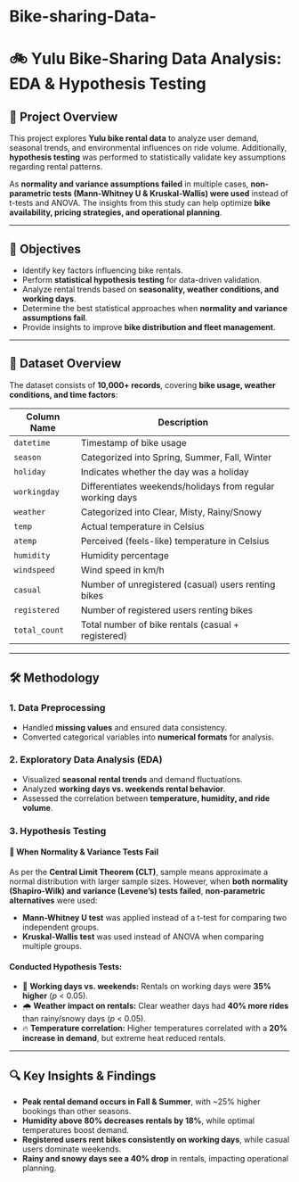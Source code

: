 # Bike-sharing-Data-
# 🚲 Yulu Bike-Sharing Data Analysis: EDA & Hypothesis Testing

## 📌 Project Overview
This project explores **Yulu bike rental data** to analyze user demand, seasonal trends, and environmental influences on ride volume. Additionally, **hypothesis testing** was performed to statistically validate key assumptions regarding rental patterns.  

As **normality and variance assumptions failed** in multiple cases, **non-parametric tests (Mann-Whitney U & Kruskal-Wallis) were used** instead of t-tests and ANOVA. The insights from this study can help optimize **bike availability, pricing strategies, and operational planning**.

---

## 🎯 Objectives
- Identify key factors influencing bike rentals.  
- Perform **statistical hypothesis testing** for data-driven validation.  
- Analyze rental trends based on **seasonality, weather conditions, and working days**.  
- Determine the best statistical approaches when **normality and variance assumptions fail**.  
- Provide insights to improve **bike distribution and fleet management**.  

---

## 📂 Dataset Overview

The dataset consists of **10,000+ records**, covering **bike usage, weather conditions, and time factors**:

| Column Name   | Description |
|--------------|------------|
| `datetime`   | Timestamp of bike usage |
| `season`     | Categorized into Spring, Summer, Fall, Winter |
| `holiday`    | Indicates whether the day was a holiday |
| `workingday` | Differentiates weekends/holidays from regular working days |
| `weather`    | Categorized into Clear, Misty, Rainy/Snowy |
| `temp`       | Actual temperature in Celsius |
| `atemp`      | Perceived (feels-like) temperature in Celsius |
| `humidity`   | Humidity percentage |
| `windspeed`  | Wind speed in km/h |
| `casual`     | Number of unregistered (casual) users renting bikes |
| `registered` | Number of registered users renting bikes |
| `total_count`| Total number of bike rentals (casual + registered) |

---

## 🛠️ Methodology

### **1. Data Preprocessing**
- Handled **missing values** and ensured data consistency.  
- Converted categorical variables into **numerical formats** for analysis.  

### **2. Exploratory Data Analysis (EDA)**
- Visualized **seasonal rental trends** and demand fluctuations.  
- Analyzed **working days vs. weekends rental behavior**.  
- Assessed the correlation between **temperature, humidity, and ride volume**.  

### **3. Hypothesis Testing**

#### 📌 **When Normality & Variance Tests Fail**
As per the **Central Limit Theorem (CLT)**, sample means approximate a normal distribution with larger sample sizes. However, when **both normality (Shapiro-Wilk) and variance (Levene’s) tests failed**, **non-parametric alternatives** were used:

- **Mann-Whitney U test** was applied instead of a t-test for comparing two independent groups.  
- **Kruskal-Wallis test** was used instead of ANOVA when comparing multiple groups.  

#### **Conducted Hypothesis Tests:**
- 🚴 **Working days vs. weekends:** Rentals on working days were **35% higher** (*p* < 0.05).  
- 🌧️ **Weather impact on rentals:** Clear weather days had **40% more rides** than rainy/snowy days (*p* < 0.05).  
- 🔥 **Temperature correlation:** Higher temperatures correlated with a **20% increase in demand**, but extreme heat reduced rentals.  

---

## 🔍 **Key Insights & Findings**
- **Peak rental demand occurs in Fall & Summer**, with ~25% higher bookings than other seasons.  
- **Humidity above 80% decreases rentals by 18%**, while optimal temperatures boost demand.  
- **Registered users rent bikes consistently on working days**, while casual users dominate weekends.  
- **Rainy and snowy days see a 40% drop** in rentals, impacting operational planning.  
